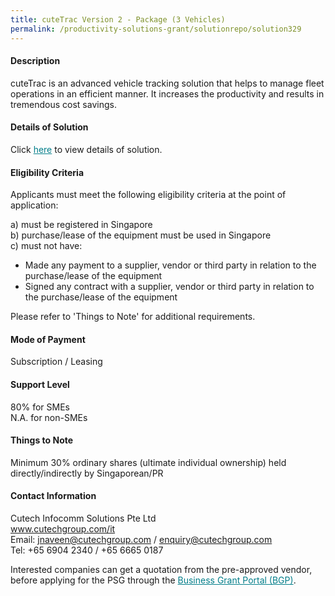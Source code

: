 ```yaml
---
title: cuteTrac Version 2 - Package (3 Vehicles)
permalink: /productivity-solutions-grant/solutionrepo/solution329
---
```


#### Description

cuteTrac is an advanced vehicle tracking solution that helps to manage fleet operations in an efficient manner. It increases the productivity and results in tremendous cost savings.






#### Details of Solution

Click <a href='https://govassist.gobusiness.gov.sg/images/psg/Cutech_Infocomm_Solutions_Annex_3_Part_2.pdf' style='color:#037e8a'>here</a> to view details of solution.

#### Eligibility Criteria

Applicants must meet the following eligibility criteria at the point of application:

a) must be registered in Singapore <br>
b) purchase/lease of the equipment must be used in Singapore <br>
c) must not have:
- Made any payment to a supplier, vendor or third party in relation to the purchase/lease of the equipment
- Signed any contract with a supplier, vendor or third party in relation to the purchase/lease of the equipment

Please refer to 'Things to Note' for additional requirements.

#### Mode of Payment
Subscription / Leasing

#### Support Level
80% for SMEs <br>
N.A. for non-SMEs

#### Things to Note
Minimum 30% ordinary shares (ultimate individual ownership) held directly/indirectly by Singaporean/PR

#### Contact Information
Cutech Infocomm Solutions Pte Ltd<br>www.cutechgroup.com/it<br>Email: jnaveen@cutechgroup.com / enquiry@cutechgroup.com<br>Tel: +65 6904 2340 / +65 6665 0187

Interested companies can get a quotation from the pre-approved vendor, before applying for the PSG through the <a target='_blank' style='color:#037e8a' href='https://www.businessgrants.gov.sg/'>Business Grant Portal (BGP)</a>.
